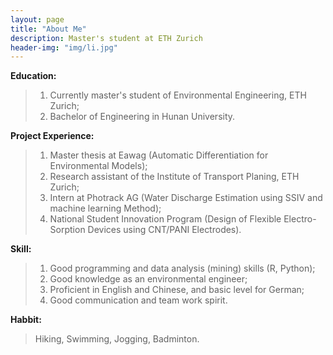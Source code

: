 ```yaml
---
layout: page
title: "About Me"
description: Master's student at ETH Zurich
header-img: "img/li.jpg"
---
```


**Education:**
> 1. Currently master's student of Environmental Engineering, ETH Zurich;
> 2. Bachelor of Engineering in Hunan University.

**Project Experience:**
> 1. Master thesis at Eawag (Automatic Differentiation for Environmental Models);
> 2. Research assistant of the Institute of Transport Planing, ETH Zurich;
> 3. Intern at Photrack AG (Water Discharge Estimation using SSIV and machine learning Method);
> 4. National Student Innovation Program (Design of Flexible Electro-Sorption Devices using CNT/PANI Electrodes).

**Skill:**
> 1. Good programming and data analysis (mining) skills (R, Python);
> 2. Good knowledge as an environmental engineer;
> 3. Proficient in English and Chinese, and basic level for German;
> 4. Good communication and team work spirit.

**Habbit:**
> Hiking, Swimming, Jogging, Badminton.

